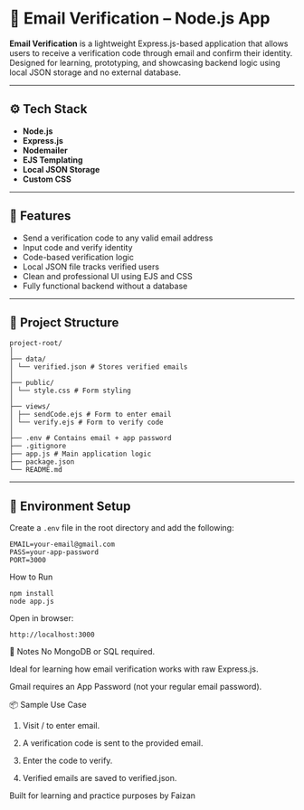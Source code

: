 # 📧 Email Verification – Node.js App

**Email Verification** is a lightweight Express.js-based application that allows users to receive a verification code through email and confirm their identity. Designed for learning, prototyping, and showcasing backend logic using local JSON storage and no external database.

---

## ⚙️ Tech Stack

- **Node.js**
- **Express.js**
- **Nodemailer**
- **EJS Templating**
- **Local JSON Storage**
- **Custom CSS**

---

## 🚀 Features

- Send a verification code to any valid email address
- Input code and verify identity
- Code-based verification logic
- Local JSON file tracks verified users
- Clean and professional UI using EJS and CSS
- Fully functional backend without a database

---

## 📁 Project Structure
```
project-root/
│
├── data/
│ └── verified.json # Stores verified emails
│
├── public/
│ └── style.css # Form styling
│
├── views/
│ ├── sendCode.ejs # Form to enter email
│ └── verify.ejs # Form to verify code
│
├── .env # Contains email + app password
├── .gitignore
├── app.js # Main application logic
├── package.json
└── README.md
```

---

## 🔑 Environment Setup

Create a `.env` file in the root directory and add the following:

```env
EMAIL=your-email@gmail.com
PASS=your-app-password
PORT=3000
```

How to Run
```
npm install
node app.js
```
Open in browser:
```
http://localhost:3000
```

📌 Notes
No MongoDB or SQL required.

Ideal for learning how email verification works with raw Express.js.

Gmail requires an App Password (not your regular email password).

📦 Sample Use Case
1. Visit / to enter email.

2. A verification code is sent to the provided email.

3. Enter the code to verify.

4. Verified emails are saved to verified.json.

Built for learning and practice purposes by Faizan
